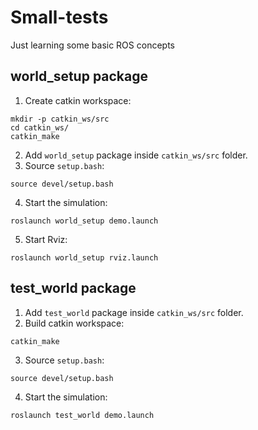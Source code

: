 # Small-tests
Just learning some basic ROS concepts

## world_setup package

1. Create catkin workspace:
```
mkdir -p catkin_ws/src
cd catkin_ws/
catkin_make
```
2. Add `world_setup` package inside `catkin_ws/src` folder.
3. Source `setup.bash`:
```
source devel/setup.bash
```
4. Start the simulation:
```
roslaunch world_setup demo.launch
```
5. Start Rviz:
```
roslaunch world_setup rviz.launch
```

## test_world package

1. Add `test_world` package inside `catkin_ws/src` folder.
2. Build catkin workspace:
```
catkin_make
```
3. Source `setup.bash`:
```
source devel/setup.bash
```
4. Start the simulation:
```
roslaunch test_world demo.launch
```
